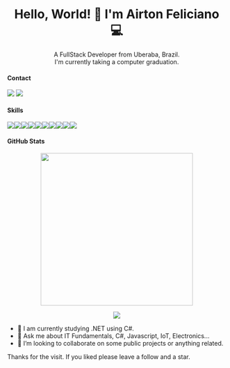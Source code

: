 <h1 align='center'>
  Hello, World! 👋 I'm Airton Feliciano 💻
</h1>

<p align='center'>
  A FullStack Developer from Uberaba, Brazil.<br>
  I'm currently taking a computer graduation.
</p>

#### Contact

<a href='https://linkedin.com/in/airtonfel'><img src="https://img.shields.io/badge/linkedin-%230077B5.svg?&style=for-the-badge&logo=linkedin&logoColor=white"/></a>
<a href='mailto:airtons.f@hotmail.com'><img src="https://img.shields.io/badge/Microsoft%20Outlook-0078D4?logo=microsoft-outlook&logoColor=white&style=for-the-badge"/></a>

#### Skills

<img src="https://img.shields.io/badge/c%20-%2300599C.svg?&style=for-the-badge&logo=c&logoColor=white"/><img src="https://img.shields.io/badge/html5%20-%23E34F26.svg?&style=for-the-badge&logo=html5&logoColor=white"/><img src="https://img.shields.io/badge/css3%20-%231572B6.svg?&style=for-the-badge&logo=css3&logoColor=white"/><img src="https://img.shields.io/badge/javascript%20-%23323330.svg?&style=for-the-badge&logo=javascript&logoColor=%23F7DF1E"/><img src="https://img.shields.io/badge/C%23-239120?style=for-the-badge&logo=c-sharp&logoColor=white"/><img src="https://img.shields.io/badge/.NET-5C2D91?style=for-the-badge&logo=.net&logoColor=white"/><img src="https://img.shields.io/badge/MySQL-00000F?style=for-the-badge&logo=mysql&logoColor=white"/><img src="https://img.shields.io/badge/React-20232A?style=for-the-badge&logo=react&logoColor=61DAFB"/><img src="https://img.shields.io/badge/Java-ED8B00?style=for-the-badge&logo=java&logoColor=white"/><img src="https://img.shields.io/badge/Microsoft_SQL_Server-CC2927?style=for-the-badge&logo=microsoft-sql-server&logoColor=white"/>

#### GitHub Stats
<p align='center'>
  <a href="#"><img src="https://github-readme-stats.vercel.app/api?username=airtonfel&show_icons=true&count_private=true&theme=dark" width="350"></a>
</p>
<p align='center'>
  <a href="#"><img src="https://github-readme-stats.vercel.app/api/top-langs/?username=airtonfel&layout=compact&theme=radical&bg_color=30,0d0d0d,191919&title_color=fff&text_color=fff&icon_color=79ff97"></a>
</p>  

- 🌱 I am currently studying .NET using C#.
- 💬 Ask me about IT Fundamentals, C#, Javascript, IoT, Electronics...
- 👯 I’m looking to collaborate on some public projects or anything related.

Thanks for the visit. If you liked please leave a follow and a star.

